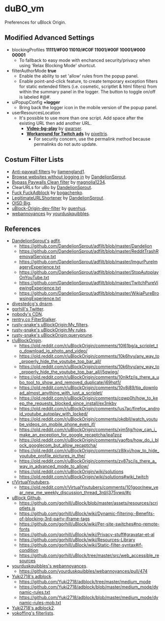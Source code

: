 # duBO_vm
Preferences for uBlock Origin. 
## Modified Advanced Settings
- blockingProfiles **11111/#F00 11010/#C0F 11001/#00F 10001/#000 00001**
  - To fallback to easy mode with enchanced security/privacy when using 'Relax Blocking Mode' shortcut.
- filterAuthorMode  **true**
  - Enable the ability to set 'allow' rules from the popup panel.
  - Enable point-and-click feature, to create temporary exception filters for static extended filters (i.e. cosmetic, scriptlet & html filters) from within the summary panel in the logger. The button to toggle on/off is labeled #@#.
- uiPopupConfig **+logger**
  - Bring back the logger icon in the mobile version of the popup panel.
- userResourcesLocation
  - It's possible to use more than one script. Add space after the existing URL then add another URL.
    - **[Video-bg-play](https://gist.github.com/gwarser/3b47b61863bffcfebe4498c77b2301cd/raw/dc9cf1832605832a4ef669fa223f2cedb4ddb347/video-bg-play.js)** by [gwarser](https://github.com/gwarser).
    - **[Workaround for Twitch ads](https://github.com/pixeltris/TwitchAdSolutions/)** by [pixeltris](https://github.com/pixeltris/).
      - For security concern, use the permalink method because permalinks do not auto update.
## Costum Filter Lists
- [Anti-paywall filters](https://github.com/liamengland1/miscfilters/blob/master/antipaywall.txt) by [liamengland1](https://github.com/liamengland1/).
- [Browse websites without logging in](https://github.com/DandelionSprout/adfilt/blob/master/BrowseWebsitesWithoutLoggingIn.txt) by [DandelionSprout](https://github.com/DandelionSprout/).
- [Bypass Paywalls Clean filter](https://gitlab.com/magnolia1234/bypass-paywalls-clean-filters/-/blob/main/bpc-paywall-filter.txt) by [magnolia1234](https://gitlab.com/magnolia1234/bypass-paywalls-clean-filters/-/blob/main/bpc-paywall-filter.txt).
- ClearURLs for uBo by [DandelionSprout](https://github.com/DandelionSprout/).
- [Fuck FuckAdblock](https://github.com/bogachenko/fuckfuckadblock) by [bogachenko](https://github.com/bogachenko/). 
- [LegitimateURLShortener](https://github.com/DandelionSprout/adfilt/blob/master/LegitimateURLShortener.txt) by [DandelionSprout](https://github.com/DandelionSprout/).
- [OISD Big](https://oisd.nl).
- [uBlock-Origin-dev-filter](https://github.com/quenhus/uBlock-Origin-dev-filter) by [guenhus](https://github.com/quenhus/).
- [webannoyances](https://github.com/yourduskquibbles/webannoyances) by [yourduskquibbles](https://github.com/yourduskquibbles/).
## References
- [DandelionSprout's](https://github.com/DandelionSprout/) [adfit](https://github.com/DandelionSprout/adfilt/).
  - https://github.com/DandelionSprout/adfilt/blob/master/Dandelion
  - https://github.com/DandelionSprout/adfilt/blob/master/RedditTrashRemovalService.txt
  - https://github.com/DandelionSprout/adfilt/blob/master/ImgurPureImageryExperience.txt
  - https://github.com/DandelionSprout/adfilt/blob/master/StopAutoplayOnYouTube.txt
  - https://github.com/DandelionSprout/adfilt/blob/master/TwitchPureViewingExperience.txt
  - https://github.com/DandelionSprout/adfilt/blob/master/WikiaPureBrowsingExperience.txt
- [divestedcg's dnsrm](https://github.com/divestedcg/dnsrm).
- [gorhill's Twitter](https://twitter.com/gorhill/status/1377613397710229506).
- [nobody's CDN](https://codeberg.org/nobody/LocalCDN/src/branch/main/CDN.txt).
- [rentry.co FilterStalker](https://rentry.co/FilterStalker).
- [rusty-snake's uBlockOrigin:My_filters](https://codeberg.org/rusty-snake/firefox-config/src/branch/main/assets/uBlockOrigin:My_filters.txt).
- [rusty-snake's uBlockOrigin:My rules](https://codeberg.org/rusty-snake/firefox-config/src/branch/main/assets/uBlockOrigin:My_rules.txt).
- [rusty-snake's uBlockOrigin:queryprune](https://codeberg.org/rusty-snake/firefox-config/src/branch/main/assets/uBlockOrigin:queryprune.txt).
- [r/uBlockOrigin](https://old.reddit.com/r/uBlockOrigin/).
  - https://old.reddit.com/r/uBlockOrigin/comments/10l61bg/a_scriplet_to_download_ig_photo_and_video/
  - https://old.reddit.com/r/uBlockOrigin/comments/10k6hvy/any_way_to_properly_hide_the_youtube_top_bar_all/
  - https://old.reddit.com/r/uBlockOrigin/comments/10k6hvy/any_way_to_properly_hide_the_youtube_top_bar_all/j5qwieg/
  - https://old.reddit.com/r/uBlockOrigin/comments/10nlkfz/is_there_a_ubo_tool_to_show_and_removed_duplicate/j69hpt1/
  - https://old.reddit.com/r/uBlockOrigin/comments/10v8j89/tip_download_almost_anything_with_just_a_scriplet/
  - https://old.reddit.com/r/uBlockOrigin/comments/cqwp0h/how_to_keep_the_requests_blocked_since_install/ex3nkbv
  - https://old.reddit.com/r/uBlockOrigin/comments/lus7ac/firefox_android_youtube_autoplay_with_locked/
  - https://old.reddit.com/r/uBlockOrigin/comments/okdbll/watch_youtube_videos_on_mobile_phone_even_if/
  - https://old.reddit.com/r/uBlockOrigin/comments/xjm5tg/how_can_i_make_an_exception_for_google_recaptcha/ipa1zoz
  - https://old.reddit.com/r/uBlockOrigin/comments/yaofbs/how_do_i_block_googlecom_but_allow_recaptcha/
  - https://old.reddit.com/r/uBlockOrigin/comments/z8lkyi/how_to_hide_youtube_profile_pictures_in_the/
  - https://old.reddit.com/r/uBlockOrigin/comments/zv87sc/is_there_a_way_in_advanced_mode_to_allow/
  - https://old.reddit.com/r/uBlockOrigin/wiki/solutions
  - https://old.reddit.com/r/uBlockOrigin/wiki/solutions#wiki_twitch
- [r/VirtualYoutubers](https://old.reddit.com/r/VirtualYoutubers/).
  - https://old.reddit.com/r/VirtualYoutubers/comments/101goor/new_year_new_me_weekly_discussion_thread_3rd/j375vwq/#c
- [uBlock Github](https://github.com/gorhill/uBlock/).
  - https://github.com/gorhill/uBlock/blob/master/assets/resources/scriptlets.js
  - https://github.com/gorhill/uBlock/wiki/Dynamic-filtering:-Benefits-of-blocking-3rd-party-iframe-tags
  - https://github.com/gorhill/uBlock/wiki/Per-site-switches#no-remote-fonts
  - https://github.com/gorhill/uBlock/wiki/Privacy-stuff#gravatar-et-al
  - https://github.com/gorhill/uBlock/wiki/Resources-Library
  - https://github.com/gorhill/uBlock/wiki/Static-filter-syntax#if-condition
  - https://github.com/gorhill/uBlock/tree/master/src/web_accessible_resources
- [yourduskquibbles's webannoyances](https://github.com/yourduskquibbles/webannoyances/).
  - https://github.com/yourduskquibbles/webannoyances/pull/474
- [Yuki2718's adblock](https://github.com/Yuki2718/adblock/).
  - https://github.com/Yuki2718/adblock/tree/master/medium_mode
  - https://github.com/Yuki2718/adblock/blob/master/medium_mode/dynamic-rules.txt
  - https://github.com/Yuki2718/adblock/blob/master/medium_mode/dynamic-rules-mob.txt
- [Yuki2718's adblock2](https://github.com/Yuki2718/adblock2/).
- [yokoffing's filterlists](https://github.com/yokoffing/filterlists).
